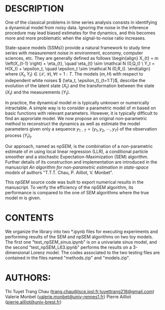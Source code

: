 # DESCRIPTION

One of the classical problems in time series analysis consists in identifying a dynamical model from noisy data. Ignoring the noise in the inference procedure may lead biased estimates for the dynamics, and this becomes more and more problematic when the signal-to-noise ratio increases.

State-space models (SSMs)} provide a natural framework to study time series with measurement noise  in  environment, economy, computer sciences, etc.  They are generally defined as follows
\begin{align} 
X_{t} = m \left(X_{t-1} \right) + \eta_{t},  \quad  \eta_{t} \sim \mathcal N (0,Q_t) \\
Y_t = H(X_t)  + \epsilon_t, \quad \epsilon_t \sim \mathcal N (0,R_t).
\end{align} 
where $(X_t, Y_t) \in (\mathcal{X},\mathcal{Y}),  \forall t = 1:T$. The models $(m,H)$ with respect to independent white noises $ (\eta_t, \epsilon_t)_{t=1:T}$, describe the evolution of the latent state $(X_t)$ and the transformation between the state $(X_t)$ and the measurements $(Y_t)$. 

In practice, the dynamical model $m$ is typically unknown or numerically intractable. A simple way is to consider a parametric model of $m$ based on basic functions with relevant parameters. However, it is typically difficult to find an approriate model. 
We now propose an original non-parametric method to reconstruct the dynamics as well as estimate the model parameters given only a sequence $y_{1:T} = (y_1,y_2,\cdots,y_T)$ of the observation process $(Y_t)_t$.

Our approach, named as npSEM, is the combination of a non-parametric estimate of $m$ using local linear regression (LLR), a conditional particle smoother and a stochastic Expectation-Maximization (SEM) algorithm. Further details of its construction and implementation are introduced in the manuscript *An algorithm for non-parametric estimation in state-space models* of authors "T.T.T. Chau, P. Ailliot, V. Monbet".

This *npSEM* source code was built to export numerical results in the manuscript. To verify the efficiency of the npSEM algorithm, its performance is compared to the one of SEM algorithms where the true model $m$ is given.

# CONTENTS


We organize the library into two *.ipynb files for executing experiments and performing results of the SEM and npSEM algorithms on two toy models. The first one "test_npSEM_sinus.ipynb" is  on a univariate sinus model, and the second "test_npSEM_L63.ipynb" performs the results on a 3-dimensional Lorenz model. The codes associated to the two testing files are contained in the files named "methods.zip" and "models.zip". 


# AUTHORS:
Thi Tuyet Trang Chau (trang.chau@lsce.ipsl.fr,tuyettrang218@gmail.com)
Valerie Monbet (valerie.monbet@univ-rennes1.fr)
Pierre Ailliot (pierre.ailliot@univ-brest.fr)
